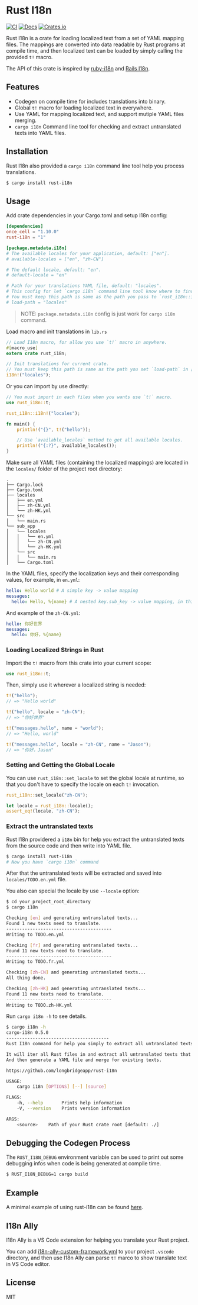 # Rust I18n

[![CI](https://github.com/longbridgeapp/rust-i18n/actions/workflows/ci.yml/badge.svg)](https://github.com/longbridgeapp/rust-i18n/actions/workflows/ci.yml) [![Docs](https://docs.rs/rust-i18n/badge.svg)](https://docs.rs/rust-i18n/) [![Crates.io](https://img.shields.io/crates/v/rust-i18n.svg)](https://crates.io/crates/rust-i18n)

Rust I18n is a crate for loading localized text from a set of YAML mapping files. The mappings are converted into data readable by Rust programs at compile time, and then localized text can be loaded by simply calling the provided `t!` macro.

The API of this crate is inspired by [ruby-i18n](https://github.com/ruby-i18n/i18n) and [Rails I18n](https://guides.rubyonrails.org/i18n.html).

## Features

- Codegen on compile time for includes translations into binary.
- Global `t!` macro for loading localized text in everywhere.
- Use YAML for mapping localized text, and support mutiple YAML files merging.
- `cargo i18n` Command line tool for checking and extract untranslated texts into YAML files.

## Installation

Rust I18n also provided a `cargo i18n` command line tool help you process translations.

```bash
$ cargo install rust-i18n
```

## Usage

Add crate dependencies in your Cargo.toml and setup I18n config:

```toml
[dependencies]
once_cell = "1.10.0"
rust-i18n = "1"

[package.metadata.i18n]
# The available locales for your application, default: ["en"].
# available-locales = ["en", "zh-CN"]

# The default locale, default: "en".
# default-locale = "en"

# Path for your translations YAML file, default: "locales".
# This config for let `cargo i18n` command line tool know where to find your translations.
# You must keep this path is same as the path you pass to `rust_i18n::i18n!` method.
# load-path = "locales"
```

> NOTE: `package.metadata.i18n` config is just work for `cargo i18n` command.

Load macro and init translations in `lib.rs`

```rs
// Load I18n macro, for allow you use `t!` macro in anywhere.
#[macro_use]
extern crate rust_i18n;

// Init translations for current crate.
// You must keep this path is same as the path you set `load-path` in [package.metadata.i18n] in Cargo.toml.
i18n!("locales");
```

Or you can import by use directly:

```rs
// You must import in each files when you wants use `t!` macro.
use rust_i18n::t;

rust_i18n::i18n!("locales");

fn main() {
    println!("{}", t!("hello"));

    // Use `available_locales` method to get all available locales.
    println!("{:?}", available_locales());
}
```

Make sure all YAML files (containing the localized mappings) are located in the `locales/` folder of the project root directory:

```
.
├── Cargo.lock
├── Cargo.toml
├── locales
│   ├── en.yml
│   ├── zh-CN.yml
│   └── zh-HK.yml
└── src
│   └── main.rs
└── sub_app
│   └── locales
│   │   └── en.yml
│   │   └── zh-CN.yml
│   │   └── zh-HK.yml
│   └── src
│   │   └── main.rs
│   └── Cargo.toml
```

In the YAML files, specify the localization keys and their corresponding values, for example, in `en.yml`:

```yml
hello: Hello world # A simple key -> value mapping
messages:
  hello: Hello, %{name} # A nested key.sub_key -> value mapping, in this case "messages.hello" maps to "Hello, %{name}"
```

And example of the `zh-CN.yml`:

```yml
hello: 你好世界
messages:
  hello: 你好，%{name}
```

### Loading Localized Strings in Rust

Import the `t!` macro from this crate into your current scope:

```rs
use rust_i18n::t;
```

Then, simply use it wherever a localized string is needed:

```rs
t!("hello");
// => "Hello world"

t!("hello", locale = "zh-CN");
// => "你好世界"

t!("messages.hello", name = "world");
// => "Hello, world"

t!("messages.hello", locale = "zh-CN", name = "Jason");
// => "你好，Jason"
```

### Setting and Getting the Global Locale

You can use `rust_i18n::set_locale` to set the global locale at runtime, so that you don't have to specify the locale on each `t!` invocation.

```rs
rust_i18n::set_locale("zh-CN");

let locale = rust_i18n::locale();
assert_eq!(locale, "zh-CN");
```

### Extract the untranslated texts

Rust I18n providered a `i18n` bin for help you extract the untranslated texts from the source code and then write into YAML file.

```bash
$ cargo install rust-i18n
# Now you have `cargo i18n` command
```

After that the untranslated texts will be extracted and saved into `locales/TODO.en.yml` file.

You also can special the locale by use `--locale` option:

```bash
$ cd your_project_root_directory
$ cargo i18n

Checking [en] and generating untranslated texts...
Found 1 new texts need to translate.
----------------------------------------
Writing to TODO.en.yml

Checking [fr] and generating untranslated texts...
Found 11 new texts need to translate.
----------------------------------------
Writing to TODO.fr.yml

Checking [zh-CN] and generating untranslated texts...
All thing done.

Checking [zh-HK] and generating untranslated texts...
Found 11 new texts need to translate.
----------------------------------------
Writing to TODO.zh-HK.yml
```

Run `cargo i18n -h` to see details.

```bash
$ cargo i18n -h
cargo-i18n 0.5.0
---------------------------------------
Rust I18n command for help you simply to extract all untranslated texts from soruce code.

It will iter all Rust files in and extract all untranslated texts that used `t!` macro.
And then generate a YAML file and merge for existing texts.

https://github.com/longbridgeapp/rust-i18n

USAGE:
    cargo i18n [OPTIONS] [--] [source]

FLAGS:
    -h, --help       Prints help information
    -V, --version    Prints version information

ARGS:
    <source>    Path of your Rust crate root [default: ./]
```

## Debugging the Codegen Process

The `RUST_I18N_DEBUG` environment variable can be used to print out some debugging infos when code is being generated at compile time.

```bash
$ RUST_I18N_DEBUG=1 cargo build
```

## Example

A minimal example of using rust-i18n can be found [here](https://github.com/longbridgeapp/rust-i18n/tree/main/examples).

## I18n Ally

I18n Ally is a VS Code extension for helping you translate your Rust project.

You can add [i18n-ally-custom-framework.yml](https://github.com/longbridgeapp/rust-i18n/blob/main/.vscode/i18n-ally-custom-framework.yml) to your project `.vscode` directory, and then use I18n Ally can parse `t!` marco to show translate text in VS Code editor.

## License

MIT
